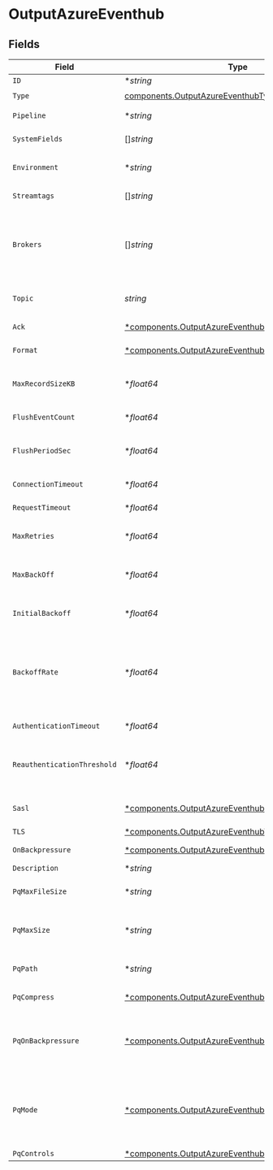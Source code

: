 # OutputAzureEventhub


## Fields

| Field                                                                                                                                                                                                                                                                                                                                                          | Type                                                                                                                                                                                                                                                                                                                                                           | Required                                                                                                                                                                                                                                                                                                                                                       | Description                                                                                                                                                                                                                                                                                                                                                    |
| -------------------------------------------------------------------------------------------------------------------------------------------------------------------------------------------------------------------------------------------------------------------------------------------------------------------------------------------------------------- | -------------------------------------------------------------------------------------------------------------------------------------------------------------------------------------------------------------------------------------------------------------------------------------------------------------------------------------------------------------- | -------------------------------------------------------------------------------------------------------------------------------------------------------------------------------------------------------------------------------------------------------------------------------------------------------------------------------------------------------------- | -------------------------------------------------------------------------------------------------------------------------------------------------------------------------------------------------------------------------------------------------------------------------------------------------------------------------------------------------------------- |
| `ID`                                                                                                                                                                                                                                                                                                                                                           | **string*                                                                                                                                                                                                                                                                                                                                                      | :heavy_minus_sign:                                                                                                                                                                                                                                                                                                                                             | Unique ID for this output                                                                                                                                                                                                                                                                                                                                      |
| `Type`                                                                                                                                                                                                                                                                                                                                                         | [components.OutputAzureEventhubType](../../models/components/outputazureeventhubtype.md)                                                                                                                                                                                                                                                                       | :heavy_check_mark:                                                                                                                                                                                                                                                                                                                                             | N/A                                                                                                                                                                                                                                                                                                                                                            |
| `Pipeline`                                                                                                                                                                                                                                                                                                                                                     | **string*                                                                                                                                                                                                                                                                                                                                                      | :heavy_minus_sign:                                                                                                                                                                                                                                                                                                                                             | Pipeline to process data before sending out to this output                                                                                                                                                                                                                                                                                                     |
| `SystemFields`                                                                                                                                                                                                                                                                                                                                                 | []*string*                                                                                                                                                                                                                                                                                                                                                     | :heavy_minus_sign:                                                                                                                                                                                                                                                                                                                                             | Fields to automatically add to events, such as cribl_pipe. Supports wildcards.                                                                                                                                                                                                                                                                                 |
| `Environment`                                                                                                                                                                                                                                                                                                                                                  | **string*                                                                                                                                                                                                                                                                                                                                                      | :heavy_minus_sign:                                                                                                                                                                                                                                                                                                                                             | Optionally, enable this config only on a specified Git branch. If empty, will be enabled everywhere.                                                                                                                                                                                                                                                           |
| `Streamtags`                                                                                                                                                                                                                                                                                                                                                   | []*string*                                                                                                                                                                                                                                                                                                                                                     | :heavy_minus_sign:                                                                                                                                                                                                                                                                                                                                             | Tags for filtering and grouping in @{product}                                                                                                                                                                                                                                                                                                                  |
| `Brokers`                                                                                                                                                                                                                                                                                                                                                      | []*string*                                                                                                                                                                                                                                                                                                                                                     | :heavy_check_mark:                                                                                                                                                                                                                                                                                                                                             | List of Event Hubs Kafka brokers to connect to, eg. yourdomain.servicebus.windows.net:9093. The hostname can be found in the host portion of the primary or secondary connection string in Shared Access Policies.                                                                                                                                             |
| `Topic`                                                                                                                                                                                                                                                                                                                                                        | *string*                                                                                                                                                                                                                                                                                                                                                       | :heavy_check_mark:                                                                                                                                                                                                                                                                                                                                             | The name of the Event Hub (Kafka Topic) to publish events. Can be overwritten using field __topicOut.                                                                                                                                                                                                                                                          |
| `Ack`                                                                                                                                                                                                                                                                                                                                                          | [*components.OutputAzureEventhubAcknowledgments](../../models/components/outputazureeventhubacknowledgments.md)                                                                                                                                                                                                                                                | :heavy_minus_sign:                                                                                                                                                                                                                                                                                                                                             | Control the number of required acknowledgments                                                                                                                                                                                                                                                                                                                 |
| `Format`                                                                                                                                                                                                                                                                                                                                                       | [*components.OutputAzureEventhubRecordDataFormat](../../models/components/outputazureeventhubrecorddataformat.md)                                                                                                                                                                                                                                              | :heavy_minus_sign:                                                                                                                                                                                                                                                                                                                                             | Format to use to serialize events before writing to the Event Hubs Kafka brokers                                                                                                                                                                                                                                                                               |
| `MaxRecordSizeKB`                                                                                                                                                                                                                                                                                                                                              | **float64*                                                                                                                                                                                                                                                                                                                                                     | :heavy_minus_sign:                                                                                                                                                                                                                                                                                                                                             | Maximum size of each record batch before compression. Setting should be < message.max.bytes settings in Event Hubs brokers.                                                                                                                                                                                                                                    |
| `FlushEventCount`                                                                                                                                                                                                                                                                                                                                              | **float64*                                                                                                                                                                                                                                                                                                                                                     | :heavy_minus_sign:                                                                                                                                                                                                                                                                                                                                             | Maximum number of events in a batch before forcing a flush                                                                                                                                                                                                                                                                                                     |
| `FlushPeriodSec`                                                                                                                                                                                                                                                                                                                                               | **float64*                                                                                                                                                                                                                                                                                                                                                     | :heavy_minus_sign:                                                                                                                                                                                                                                                                                                                                             | Maximum time between requests. Small values could cause the payload size to be smaller than the configured Max record size.                                                                                                                                                                                                                                    |
| `ConnectionTimeout`                                                                                                                                                                                                                                                                                                                                            | **float64*                                                                                                                                                                                                                                                                                                                                                     | :heavy_minus_sign:                                                                                                                                                                                                                                                                                                                                             | Maximum time to wait for a connection to complete successfully                                                                                                                                                                                                                                                                                                 |
| `RequestTimeout`                                                                                                                                                                                                                                                                                                                                               | **float64*                                                                                                                                                                                                                                                                                                                                                     | :heavy_minus_sign:                                                                                                                                                                                                                                                                                                                                             | Maximum time to wait for Kafka to respond to a request                                                                                                                                                                                                                                                                                                         |
| `MaxRetries`                                                                                                                                                                                                                                                                                                                                                   | **float64*                                                                                                                                                                                                                                                                                                                                                     | :heavy_minus_sign:                                                                                                                                                                                                                                                                                                                                             | If messages are failing, you can set the maximum number of retries as high as 100 to prevent loss of data                                                                                                                                                                                                                                                      |
| `MaxBackOff`                                                                                                                                                                                                                                                                                                                                                   | **float64*                                                                                                                                                                                                                                                                                                                                                     | :heavy_minus_sign:                                                                                                                                                                                                                                                                                                                                             | The maximum wait time for a retry, in milliseconds. Default (and minimum) is 30,000 ms (30 seconds); maximum is 180,000 ms (180 seconds).                                                                                                                                                                                                                      |
| `InitialBackoff`                                                                                                                                                                                                                                                                                                                                               | **float64*                                                                                                                                                                                                                                                                                                                                                     | :heavy_minus_sign:                                                                                                                                                                                                                                                                                                                                             | Initial value used to calculate the retry, in milliseconds. Maximum is 600,000 ms (10 minutes).                                                                                                                                                                                                                                                                |
| `BackoffRate`                                                                                                                                                                                                                                                                                                                                                  | **float64*                                                                                                                                                                                                                                                                                                                                                     | :heavy_minus_sign:                                                                                                                                                                                                                                                                                                                                             | Set the backoff multiplier (2-20) to control the retry frequency for failed messages. For faster retries, use a lower multiplier. For slower retries with more delay between attempts, use a higher multiplier. The multiplier is used in an exponential backoff formula; see the Kafka [documentation](https://kafka.js.org/docs/retry-detailed) for details. |
| `AuthenticationTimeout`                                                                                                                                                                                                                                                                                                                                        | **float64*                                                                                                                                                                                                                                                                                                                                                     | :heavy_minus_sign:                                                                                                                                                                                                                                                                                                                                             | Maximum time to wait for Kafka to respond to an authentication request                                                                                                                                                                                                                                                                                         |
| `ReauthenticationThreshold`                                                                                                                                                                                                                                                                                                                                    | **float64*                                                                                                                                                                                                                                                                                                                                                     | :heavy_minus_sign:                                                                                                                                                                                                                                                                                                                                             | Specifies a time window during which @{product} can reauthenticate if needed. Creates the window measuring backward from the moment when credentials are set to expire.                                                                                                                                                                                        |
| `Sasl`                                                                                                                                                                                                                                                                                                                                                         | [*components.OutputAzureEventhubAuthentication](../../models/components/outputazureeventhubauthentication.md)                                                                                                                                                                                                                                                  | :heavy_minus_sign:                                                                                                                                                                                                                                                                                                                                             | Authentication parameters to use when connecting to brokers. Using TLS is highly recommended.                                                                                                                                                                                                                                                                  |
| `TLS`                                                                                                                                                                                                                                                                                                                                                          | [*components.OutputAzureEventhubTLSSettingsClientSide](../../models/components/outputazureeventhubtlssettingsclientside.md)                                                                                                                                                                                                                                    | :heavy_minus_sign:                                                                                                                                                                                                                                                                                                                                             | N/A                                                                                                                                                                                                                                                                                                                                                            |
| `OnBackpressure`                                                                                                                                                                                                                                                                                                                                               | [*components.OutputAzureEventhubBackpressureBehavior](../../models/components/outputazureeventhubbackpressurebehavior.md)                                                                                                                                                                                                                                      | :heavy_minus_sign:                                                                                                                                                                                                                                                                                                                                             | How to handle events when all receivers are exerting backpressure                                                                                                                                                                                                                                                                                              |
| `Description`                                                                                                                                                                                                                                                                                                                                                  | **string*                                                                                                                                                                                                                                                                                                                                                      | :heavy_minus_sign:                                                                                                                                                                                                                                                                                                                                             | N/A                                                                                                                                                                                                                                                                                                                                                            |
| `PqMaxFileSize`                                                                                                                                                                                                                                                                                                                                                | **string*                                                                                                                                                                                                                                                                                                                                                      | :heavy_minus_sign:                                                                                                                                                                                                                                                                                                                                             | The maximum size to store in each queue file before closing and optionally compressing (KB, MB, etc.)                                                                                                                                                                                                                                                          |
| `PqMaxSize`                                                                                                                                                                                                                                                                                                                                                    | **string*                                                                                                                                                                                                                                                                                                                                                      | :heavy_minus_sign:                                                                                                                                                                                                                                                                                                                                             | The maximum disk space that the queue can consume (as an average per Worker Process) before queueing stops. Enter a numeral with units of KB, MB, etc.                                                                                                                                                                                                         |
| `PqPath`                                                                                                                                                                                                                                                                                                                                                       | **string*                                                                                                                                                                                                                                                                                                                                                      | :heavy_minus_sign:                                                                                                                                                                                                                                                                                                                                             | The location for the persistent queue files. To this field's value, the system will append: /<worker-id>/<output-id>.                                                                                                                                                                                                                                          |
| `PqCompress`                                                                                                                                                                                                                                                                                                                                                   | [*components.OutputAzureEventhubCompression](../../models/components/outputazureeventhubcompression.md)                                                                                                                                                                                                                                                        | :heavy_minus_sign:                                                                                                                                                                                                                                                                                                                                             | Codec to use to compress the persisted data                                                                                                                                                                                                                                                                                                                    |
| `PqOnBackpressure`                                                                                                                                                                                                                                                                                                                                             | [*components.OutputAzureEventhubQueueFullBehavior](../../models/components/outputazureeventhubqueuefullbehavior.md)                                                                                                                                                                                                                                            | :heavy_minus_sign:                                                                                                                                                                                                                                                                                                                                             | How to handle events when the queue is exerting backpressure (full capacity or low disk). 'Block' is the same behavior as non-PQ blocking. 'Drop new data' throws away incoming data, while leaving the contents of the PQ unchanged.                                                                                                                          |
| `PqMode`                                                                                                                                                                                                                                                                                                                                                       | [*components.OutputAzureEventhubMode](../../models/components/outputazureeventhubmode.md)                                                                                                                                                                                                                                                                      | :heavy_minus_sign:                                                                                                                                                                                                                                                                                                                                             | In Error mode, PQ writes events to the filesystem if the Destination is unavailable. In Backpressure mode, PQ writes events to the filesystem when it detects backpressure from the Destination. In Always On mode, PQ always writes events to the filesystem.                                                                                                 |
| `PqControls`                                                                                                                                                                                                                                                                                                                                                   | [*components.OutputAzureEventhubPqControls](../../models/components/outputazureeventhubpqcontrols.md)                                                                                                                                                                                                                                                          | :heavy_minus_sign:                                                                                                                                                                                                                                                                                                                                             | N/A                                                                                                                                                                                                                                                                                                                                                            |